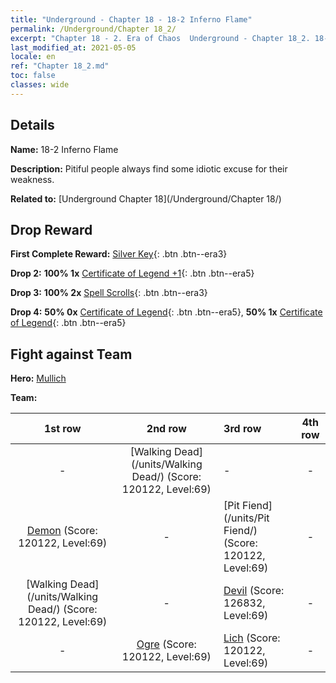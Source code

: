 ```yaml
---
title: "Underground - Chapter 18 - 18-2 Inferno Flame"
permalink: /Underground/Chapter 18_2/
excerpt: "Chapter 18 - 2. Era of Chaos  Underground - Chapter 18_2. 18-2 Inferno Flame"
last_modified_at: 2021-05-05
locale: en
ref: "Chapter 18_2.md"
toc: false
classes: wide
---
```


## Details

 **Name:** 18-2 Inferno Flame

 **Description:** Pitiful people always find some idiotic excuse for their weakness.

 **Related to:** [Underground Chapter 18](/Underground/Chapter 18/)

## Drop Reward

 **First Complete Reward:** [Silver Key](/Items/con_693/){: .btn .btn--era3}

 **Drop 2:** **100% 1x** [Certificate of Legend +1](/Items/mat_74/){: .btn .btn--era5}

 **Drop 3:** **100% 2x** [Spell Scrolls](/Items/con_694/){: .btn .btn--era3}

 **Drop 4:** **50% 0x** [Certificate of Legend](/Items/mat_67/){: .btn .btn--era5}, **50% 1x** [Certificate of Legend](/Items/mat_67/){: .btn .btn--era5}


## Fight against Team
 **Hero:** [Mullich](/heroes/Mullich/)

 **Team:**


  | 1st row | 2nd row | 3rd row | 4th row |
  |:----:|:----:|:----|:----:|
  | - | [Walking Dead](/units/Walking Dead/) (Score: 120122, Level:69)  | - | - |
  | [Demon](/units/Demon/) (Score: 120122, Level:69)  | - | [Pit Fiend](/units/Pit Fiend/) (Score: 120122, Level:69)  | - |
  | [Walking Dead](/units/Walking Dead/) (Score: 120122, Level:69)  | - | [Devil](/units/Devil/) (Score: 126832, Level:69)  | - |
  | - | [Ogre](/units/Ogre/) (Score: 120122, Level:69)  | [Lich](/units/Lich/) (Score: 120122, Level:69)  | - |


